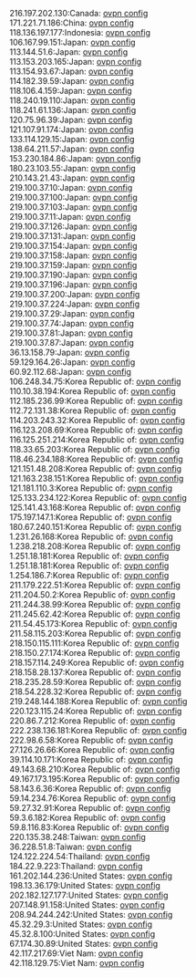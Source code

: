 216.197.202.130:Canada: [ovpn config](vpn/216_197_202_130.ovpn)  
171.221.71.186:China: [ovpn config](vpn/171_221_71_186.ovpn)  
118.136.197.177:Indonesia: [ovpn config](vpn/118_136_197_177.ovpn)  
106.167.99.151:Japan: [ovpn config](vpn/106_167_99_151.ovpn)  
113.144.51.6:Japan: [ovpn config](vpn/113_144_51_6.ovpn)  
113.153.203.165:Japan: [ovpn config](vpn/113_153_203_165.ovpn)  
113.154.93.67:Japan: [ovpn config](vpn/113_154_93_67.ovpn)  
114.182.39.59:Japan: [ovpn config](vpn/114_182_39_59.ovpn)  
118.106.4.159:Japan: [ovpn config](vpn/118_106_4_159.ovpn)  
118.240.19.110:Japan: [ovpn config](vpn/118_240_19_110.ovpn)  
118.241.61.136:Japan: [ovpn config](vpn/118_241_61_136.ovpn)  
120.75.96.39:Japan: [ovpn config](vpn/120_75_96_39.ovpn)  
121.107.91.174:Japan: [ovpn config](vpn/121_107_91_174.ovpn)  
133.114.129.15:Japan: [ovpn config](vpn/133_114_129_15.ovpn)  
138.64.211.57:Japan: [ovpn config](vpn/138_64_211_57.ovpn)  
153.230.184.86:Japan: [ovpn config](vpn/153_230_184_86.ovpn)  
180.23.103.55:Japan: [ovpn config](vpn/180_23_103_55.ovpn)  
210.143.21.43:Japan: [ovpn config](vpn/210_143_21_43.ovpn)  
219.100.37.10:Japan: [ovpn config](vpn/219_100_37_10.ovpn)  
219.100.37.100:Japan: [ovpn config](vpn/219_100_37_100.ovpn)  
219.100.37.103:Japan: [ovpn config](vpn/219_100_37_103.ovpn)  
219.100.37.11:Japan: [ovpn config](vpn/219_100_37_11.ovpn)  
219.100.37.126:Japan: [ovpn config](vpn/219_100_37_126.ovpn)  
219.100.37.131:Japan: [ovpn config](vpn/219_100_37_131.ovpn)  
219.100.37.154:Japan: [ovpn config](vpn/219_100_37_154.ovpn)  
219.100.37.158:Japan: [ovpn config](vpn/219_100_37_158.ovpn)  
219.100.37.159:Japan: [ovpn config](vpn/219_100_37_159.ovpn)  
219.100.37.190:Japan: [ovpn config](vpn/219_100_37_190.ovpn)  
219.100.37.196:Japan: [ovpn config](vpn/219_100_37_196.ovpn)  
219.100.37.200:Japan: [ovpn config](vpn/219_100_37_200.ovpn)  
219.100.37.224:Japan: [ovpn config](vpn/219_100_37_224.ovpn)  
219.100.37.29:Japan: [ovpn config](vpn/219_100_37_29.ovpn)  
219.100.37.74:Japan: [ovpn config](vpn/219_100_37_74.ovpn)  
219.100.37.81:Japan: [ovpn config](vpn/219_100_37_81.ovpn)  
219.100.37.87:Japan: [ovpn config](vpn/219_100_37_87.ovpn)  
36.13.158.79:Japan: [ovpn config](vpn/36_13_158_79.ovpn)  
59.129.164.26:Japan: [ovpn config](vpn/59_129_164_26.ovpn)  
60.92.112.68:Japan: [ovpn config](vpn/60_92_112_68.ovpn)  
106.248.34.75:Korea Republic of: [ovpn config](vpn/106_248_34_75.ovpn)  
110.10.38.194:Korea Republic of: [ovpn config](vpn/110_10_38_194.ovpn)  
112.185.236.99:Korea Republic of: [ovpn config](vpn/112_185_236_99.ovpn)  
112.72.131.38:Korea Republic of: [ovpn config](vpn/112_72_131_38.ovpn)  
114.203.243.32:Korea Republic of: [ovpn config](vpn/114_203_243_32.ovpn)  
116.123.208.69:Korea Republic of: [ovpn config](vpn/116_123_208_69.ovpn)  
116.125.251.214:Korea Republic of: [ovpn config](vpn/116_125_251_214.ovpn)  
118.33.65.203:Korea Republic of: [ovpn config](vpn/118_33_65_203.ovpn)  
118.46.234.188:Korea Republic of: [ovpn config](vpn/118_46_234_188.ovpn)  
121.151.48.208:Korea Republic of: [ovpn config](vpn/121_151_48_208.ovpn)  
121.163.238.151:Korea Republic of: [ovpn config](vpn/121_163_238_151.ovpn)  
121.181.110.3:Korea Republic of: [ovpn config](vpn/121_181_110_3.ovpn)  
125.133.234.122:Korea Republic of: [ovpn config](vpn/125_133_234_122.ovpn)  
125.141.43.168:Korea Republic of: [ovpn config](vpn/125_141_43_168.ovpn)  
175.197.147.1:Korea Republic of: [ovpn config](vpn/175_197_147_1.ovpn)  
180.67.240.151:Korea Republic of: [ovpn config](vpn/180_67_240_151.ovpn)  
1.231.26.168:Korea Republic of: [ovpn config](vpn/1_231_26_168.ovpn)  
1.238.218.208:Korea Republic of: [ovpn config](vpn/1_238_218_208.ovpn)  
1.251.18.181:Korea Republic of: [ovpn config](vpn/1_251_18_181.ovpn)  
1.251.18.181:Korea Republic of: [ovpn config](vpn/1_251_18_181.ovpn)  
1.254.186.7:Korea Republic of: [ovpn config](vpn/1_254_186_7.ovpn)  
211.179.222.51:Korea Republic of: [ovpn config](vpn/211_179_222_51.ovpn)  
211.204.50.2:Korea Republic of: [ovpn config](vpn/211_204_50_2.ovpn)  
211.244.38.99:Korea Republic of: [ovpn config](vpn/211_244_38_99.ovpn)  
211.245.62.42:Korea Republic of: [ovpn config](vpn/211_245_62_42.ovpn)  
211.54.45.173:Korea Republic of: [ovpn config](vpn/211_54_45_173.ovpn)  
211.58.115.203:Korea Republic of: [ovpn config](vpn/211_58_115_203.ovpn)  
218.150.115.111:Korea Republic of: [ovpn config](vpn/218_150_115_111.ovpn)  
218.150.27.174:Korea Republic of: [ovpn config](vpn/218_150_27_174.ovpn)  
218.157.114.249:Korea Republic of: [ovpn config](vpn/218_157_114_249.ovpn)  
218.158.28.137:Korea Republic of: [ovpn config](vpn/218_158_28_137.ovpn)  
218.235.28.59:Korea Republic of: [ovpn config](vpn/218_235_28_59.ovpn)  
218.54.228.32:Korea Republic of: [ovpn config](vpn/218_54_228_32.ovpn)  
219.248.144.188:Korea Republic of: [ovpn config](vpn/219_248_144_188.ovpn)  
220.123.115.24:Korea Republic of: [ovpn config](vpn/220_123_115_24.ovpn)  
220.86.7.212:Korea Republic of: [ovpn config](vpn/220_86_7_212.ovpn)  
222.238.136.181:Korea Republic of: [ovpn config](vpn/222_238_136_181.ovpn)  
222.98.6.58:Korea Republic of: [ovpn config](vpn/222_98_6_58.ovpn)  
27.126.26.66:Korea Republic of: [ovpn config](vpn/27_126_26_66.ovpn)  
39.114.10.171:Korea Republic of: [ovpn config](vpn/39_114_10_171.ovpn)  
49.143.68.210:Korea Republic of: [ovpn config](vpn/49_143_68_210.ovpn)  
49.167.173.195:Korea Republic of: [ovpn config](vpn/49_167_173_195.ovpn)  
58.143.6.36:Korea Republic of: [ovpn config](vpn/58_143_6_36.ovpn)  
59.14.234.76:Korea Republic of: [ovpn config](vpn/59_14_234_76.ovpn)  
59.27.32.91:Korea Republic of: [ovpn config](vpn/59_27_32_91.ovpn)  
59.3.6.182:Korea Republic of: [ovpn config](vpn/59_3_6_182.ovpn)  
59.8.116.83:Korea Republic of: [ovpn config](vpn/59_8_116_83.ovpn)  
220.135.38.248:Taiwan: [ovpn config](vpn/220_135_38_248.ovpn)  
36.228.51.8:Taiwan: [ovpn config](vpn/36_228_51_8.ovpn)  
124.122.224.54:Thailand: [ovpn config](vpn/124_122_224_54.ovpn)  
184.22.9.223:Thailand: [ovpn config](vpn/184_22_9_223.ovpn)  
161.202.144.236:United States: [ovpn config](vpn/161_202_144_236.ovpn)  
198.13.36.179:United States: [ovpn config](vpn/198_13_36_179.ovpn)  
202.182.127.177:United States: [ovpn config](vpn/202_182_127_177.ovpn)  
207.148.91.158:United States: [ovpn config](vpn/207_148_91_158.ovpn)  
208.94.244.242:United States: [ovpn config](vpn/208_94_244_242.ovpn)  
45.32.29.3:United States: [ovpn config](vpn/45_32_29_3.ovpn)  
45.32.8.100:United States: [ovpn config](vpn/45_32_8_100.ovpn)  
67.174.30.89:United States: [ovpn config](vpn/67_174_30_89.ovpn)  
42.117.217.69:Viet Nam: [ovpn config](vpn/42_117_217_69.ovpn)  
42.118.129.75:Viet Nam: [ovpn config](vpn/42_118_129_75.ovpn)  
